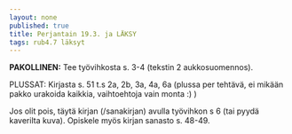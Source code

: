 ```yaml
---
layout: none
published: true
title: Perjantain 19.3. ja LÄKSY
tags: rub4.7 läksyt
---
```

**PAKOLLINEN:** Tee työvihkosta s. 3-4 (tekstin 2 aukkosuomennos).

PLUSSAT: Kirjasta s. 51 t.s 2a, 2b, 3a, 4a, 6a (plussa per tehtävä, ei mikään pakko urakoida kaikkia, vaihtoehtoja vain monta :) )

Jos olit pois, täytä kirjan (/sanakirjan) avulla työvihkon s 6 (tai pyydä kaverilta kuva). Opiskele myös kirjan sanasto s. 48-49.
